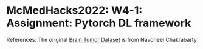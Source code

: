 # McMedHacks2022: W4-1: Assignment: Pytorch DL framework 

References: The original [Brain Tumor Dataset](https://www.kaggle.com/datasets/navoneel/brain-mri-images-for-brain-tumor-detection/code?datasetId=165566&sortBy=voteCount) is from Navoneel Chakrabarty 
